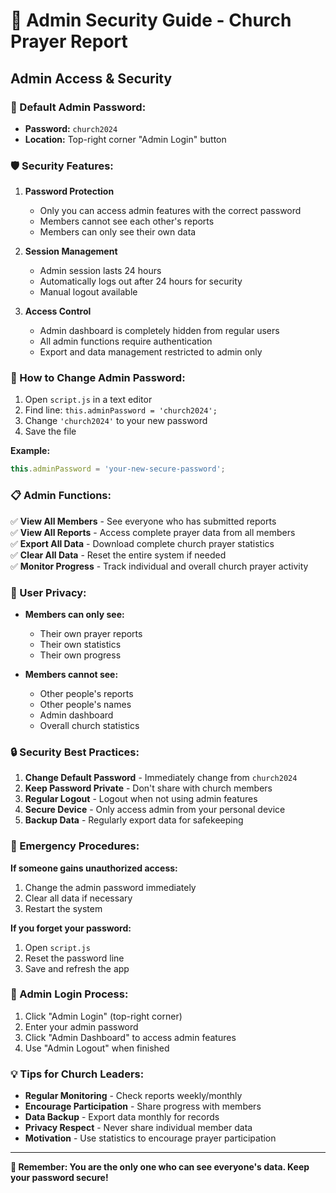 # 🔐 Admin Security Guide - Church Prayer Report

## **Admin Access & Security**

### **🔑 Default Admin Password:**
- **Password:** `church2024`
- **Location:** Top-right corner "Admin Login" button

### **🛡️ Security Features:**

1. **Password Protection**
   - Only you can access admin features with the correct password
   - Members cannot see each other's reports
   - Members can only see their own data

2. **Session Management**
   - Admin session lasts 24 hours
   - Automatically logs out after 24 hours for security
   - Manual logout available

3. **Access Control**
   - Admin dashboard is completely hidden from regular users
   - All admin functions require authentication
   - Export and data management restricted to admin only

### **🔧 How to Change Admin Password:**

1. Open `script.js` in a text editor
2. Find line: `this.adminPassword = 'church2024';`
3. Change `'church2024'` to your new password
4. Save the file

**Example:**
```javascript
this.adminPassword = 'your-new-secure-password';
```

### **📋 Admin Functions:**

✅ **View All Members** - See everyone who has submitted reports  
✅ **View All Reports** - Access complete prayer data from all members  
✅ **Export All Data** - Download complete church prayer statistics  
✅ **Clear All Data** - Reset the entire system if needed  
✅ **Monitor Progress** - Track individual and overall church prayer activity  

### **👥 User Privacy:**

- **Members can only see:**
  - Their own prayer reports
  - Their own statistics
  - Their own progress

- **Members cannot see:**
  - Other people's reports
  - Other people's names
  - Admin dashboard
  - Overall church statistics

### **🔒 Security Best Practices:**

1. **Change Default Password** - Immediately change from `church2024`
2. **Keep Password Private** - Don't share with church members
3. **Regular Logout** - Logout when not using admin features
4. **Secure Device** - Only access admin from your personal device
5. **Backup Data** - Regularly export data for safekeeping

### **🚨 Emergency Procedures:**

**If someone gains unauthorized access:**
1. Change the admin password immediately
2. Clear all data if necessary
3. Restart the system

**If you forget your password:**
1. Open `script.js`
2. Reset the password line
3. Save and refresh the app

### **📱 Admin Login Process:**

1. Click "Admin Login" (top-right corner)
2. Enter your admin password
3. Click "Admin Dashboard" to access admin features
4. Use "Admin Logout" when finished

### **💡 Tips for Church Leaders:**

- **Regular Monitoring** - Check reports weekly/monthly
- **Encourage Participation** - Share progress with members
- **Data Backup** - Export data monthly for records
- **Privacy Respect** - Never share individual member data
- **Motivation** - Use statistics to encourage prayer participation

---

**🔐 Remember: You are the only one who can see everyone's data. Keep your password secure!**
